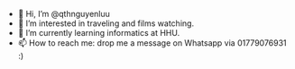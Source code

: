 - 👋 Hi, I’m @qthnguyenluu
- 👀 I’m interested in traveling and films watching.  
- 🌱 I’m currently learning informatics at HHU.
- 📫 How to reach me: drop me a message on Whatsapp via 01779076931 :)

<!---
qthnguyenluu/qthnguyenluu is a ✨ special ✨ repository because its `README.md` (this file) appears on your GitHub profile.
You can click the Preview link to take a look at your changes.
--->
